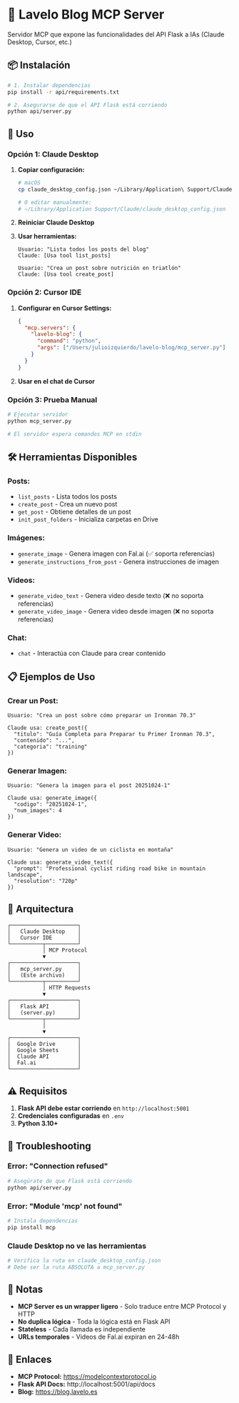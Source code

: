 # 🤖 Lavelo Blog MCP Server

Servidor MCP que expone las funcionalidades del API Flask a IAs (Claude Desktop, Cursor, etc.)

## 📦 Instalación

```bash
# 1. Instalar dependencias
pip install -r api/requirements.txt

# 2. Asegurarse de que el API Flask está corriendo
python api/server.py
```

## 🚀 Uso

### **Opción 1: Claude Desktop**

1. **Copiar configuración:**
   ```bash
   # macOS
   cp claude_desktop_config.json ~/Library/Application\ Support/Claude/claude_desktop_config.json
   
   # O editar manualmente:
   # ~/Library/Application Support/Claude/claude_desktop_config.json
   ```

2. **Reiniciar Claude Desktop**

3. **Usar herramientas:**
   ```
   Usuario: "Lista todos los posts del blog"
   Claude: [Usa tool list_posts]
   
   Usuario: "Crea un post sobre nutrición en triatlón"
   Claude: [Usa tool create_post]
   ```

### **Opción 2: Cursor IDE**

1. **Configurar en Cursor Settings:**
   ```json
   {
     "mcp.servers": {
       "lavelo-blog": {
         "command": "python",
         "args": ["/Users/julioizquierdo/lavelo-blog/mcp_server.py"]
       }
     }
   }
   ```

2. **Usar en el chat de Cursor**

### **Opción 3: Prueba Manual**

```bash
# Ejecutar servidor
python mcp_server.py

# El servidor espera comandos MCP en stdin
```

## 🛠️ Herramientas Disponibles

### **Posts:**
- `list_posts` - Lista todos los posts
- `create_post` - Crea un nuevo post
- `get_post` - Obtiene detalles de un post
- `init_post_folders` - Inicializa carpetas en Drive

### **Imágenes:**
- `generate_image` - Genera imagen con Fal.ai (✅ soporta referencias)
- `generate_instructions_from_post` - Genera instrucciones de imagen

### **Videos:**
- `generate_video_text` - Genera video desde texto (❌ no soporta referencias)
- `generate_video_image` - Genera video desde imagen (❌ no soporta referencias)

### **Chat:**
- `chat` - Interactúa con Claude para crear contenido

## 📋 Ejemplos de Uso

### **Crear un Post:**
```
Usuario: "Crea un post sobre cómo preparar un Ironman 70.3"

Claude usa: create_post({
  "titulo": "Guía Completa para Preparar tu Primer Ironman 70.3",
  "contenido": "...",
  "categoria": "training"
})
```

### **Generar Imagen:**
```
Usuario: "Genera la imagen para el post 20251024-1"

Claude usa: generate_image({
  "codigo": "20251024-1",
  "num_images": 4
})
```

### **Generar Video:**
```
Usuario: "Genera un video de un ciclista en montaña"

Claude usa: generate_video_text({
  "prompt": "Professional cyclist riding road bike in mountain landscape",
  "resolution": "720p"
})
```

## 🔧 Arquitectura

```
┌─────────────────────┐
│   Claude Desktop    │
│   Cursor IDE        │
└──────────┬──────────┘
           │ MCP Protocol
           ▼
┌─────────────────────┐
│   mcp_server.py     │
│   (Este archivo)    │
└──────────┬──────────┘
           │ HTTP Requests
           ▼
┌─────────────────────┐
│   Flask API         │
│   (server.py)       │
└──────────┬──────────┘
           │
           ▼
┌─────────────────────┐
│  Google Drive       │
│  Google Sheets      │
│  Claude API         │
│  Fal.ai             │
└─────────────────────┘
```

## ⚠️ Requisitos

1. **Flask API debe estar corriendo** en `http://localhost:5001`
2. **Credenciales configuradas** en `.env`
3. **Python 3.10+**

## 🐛 Troubleshooting

### Error: "Connection refused"
```bash
# Asegúrate de que Flask está corriendo
python api/server.py
```

### Error: "Module 'mcp' not found"
```bash
# Instala dependencias
pip install mcp
```

### Claude Desktop no ve las herramientas
```bash
# Verifica la ruta en claude_desktop_config.json
# Debe ser la ruta ABSOLUTA a mcp_server.py
```

## 📝 Notas

- **MCP Server es un wrapper ligero** - Solo traduce entre MCP Protocol y HTTP
- **No duplica lógica** - Toda la lógica está en Flask API
- **Stateless** - Cada llamada es independiente
- **URLs temporales** - Videos de Fal.ai expiran en 24-48h

## 🔗 Enlaces

- **MCP Protocol:** https://modelcontextprotocol.io
- **Flask API Docs:** http://localhost:5001/api/docs
- **Blog:** https://blog.lavelo.es
